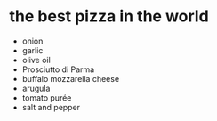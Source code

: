 # the best pizza in the world

- onion
- garlic
- olive oil
- Prosciutto di Parma
- buffalo mozzarella cheese
- arugula
- tomato purée
- salt and pepper
